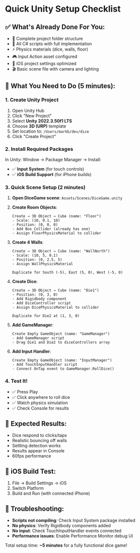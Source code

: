 # Quick Unity Setup Checklist

## ✅ What's Already Done For You:
- 📁 Complete project folder structure
- 🎯 All C# scripts with full implementation
- ⚡ Physics materials (dice, walls, floor)
- 🎮 Input Action asset configured
- 📱 iOS project settings optimized
- 🎬 Basic scene file with camera and lighting

## 🔧 What You Need to Do (5 minutes):

### 1. Create Unity Project
1. Open Unity Hub
2. Click "New Project" 
3. Select **Unity 2022.3.50f1 LTS**
4. Choose **3D (URP)** template
5. Set location to: `/Users/markb/dev/dice`
6. Click "Create Project"

### 2. Install Required Packages
In Unity: Window → Package Manager → Install:
- ✅ **Input System** (for touch controls)
- ✅ **iOS Build Support** (for iPhone builds)

### 3. Quick Scene Setup (2 minutes)
1. **Open DiceGame scene**: `Assets/Scenes/DiceGame.unity`

2. **Create Room Objects**:
   ```
   Create → 3D Object → Cube (name: "Floor")
   - Scale: (10, 0.1, 10)
   - Position: (0, 0, 0)
   - Add Box Collider (already has one)
   - Assign FloorPhysicsMaterial to collider
   ```

3. **Create 4 Walls**:
   ```
   Create → 3D Object → Cube (name: "WallNorth")
   - Scale: (10, 5, 0.1) 
   - Position: (0, 2.5, 5)
   - Assign WallPhysicsMaterial
   
   Duplicate for South (-5), East (5, 0), West (-5, 0)
   ```

4. **Create Dice**:
   ```
   Create → 3D Object → Cube (name: "Die1")
   - Position: (0, 3, 0)
   - Add Rigidbody component
   - Add DiceController script
   - Assign DicePhysicsMaterial to collider
   
   Duplicate for Die2 at (1, 3, 0)
   ```

5. **Add GameManager**:
   ```
   Create Empty GameObject (name: "GameManager")
   - Add GameManager script
   - Drag Die1 and Die2 to diceControllers array
   ```

6. **Add Input Handler**:
   ```
   Create Empty GameObject (name: "InputManager")  
   - Add TouchInputHandler script
   - Connect OnTap event to GameManager.RollDice()
   ```

### 4. Test It!
- ✅ Press Play
- ✅ Click anywhere to roll dice
- ✅ Watch physics simulation
- ✅ Check Console for results

## 🎯 Expected Results:
- Dice respond to clicks/taps
- Realistic bouncing off walls
- Settling detection works
- Results appear in Console
- 60fps performance

## 📱 iOS Build Test:
1. File → Build Settings → iOS
2. Switch Platform  
3. Build and Run (with connected iPhone)

## 🔧 Troubleshooting:
- **Scripts not compiling**: Check Input System package installed
- **No physics**: Verify Rigidbody components added
- **No input**: Check TouchInputHandler events connected
- **Performance issues**: Enable Performance Monitor debug UI

Total setup time: **~5 minutes** for a fully functional dice game!